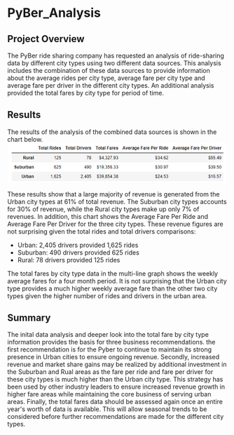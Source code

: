 # PyBer_Analysis

## Project Overview
The PyBer ride sharing company has requested an analysis of ride-sharing data by different city types using two different data sources. This analysis includes the combination of these data sources to provide information about the average rides per city type, average fare per city type and average fare per driver in the different city types. An additional analysis provided the total fares by city type for period of time.

## Results
The results of the analysis of the combined data sources is shown in the chart below.
![Pyber_Summary_Data](https://github.com/Bscheinin/PyBer_Analysis/blob/main/Resources/pyber_summary_data.PNG)

These results show that a large majority of revenue is generated from the Urban city types at 61% of total revenue. The Suburban city types accounts for 30% of revenue, while the Rural city types make up only 7% of revenues. In addition, this chart shows the Average Fare Per Ride and Average Fare Per Driver for the three city types. These revenue figures are not surprising given the total rides and total drivers comparisons:
- Urban: 2,405 drivers provided 1,625 rides
- Suburban: 490 drivers provided 625 rides
- Rural: 78 drivers provided 125 rides

The total fares by city type data in the multi-line graph shows the weekly average fares for a four month period. It is not surprising that the Urban city type provides a much higher weekly average fare than the other two city types given the higher number of rides and drivers in the urban area.

## Summary
The inital data analysis and deeper look into the total fare by city type information provides the basis for three business recommendations. the first recommendation is for the Pyber to continue to maintain its strong presence in Urban cities to ensure ongoing revenue. Secondly, increased revenue and market share gains may be realized by additional investment in the Suburban and Rual areas as the fare per ride and fare per driver for these city types is much higher than the Urban city type. This strategy has been used by other industry leaders to ensure increased revenue growth in higher fare areas while maintaining the core business of serving urban areas. Finally, the total fares data should be assessed again once an entire year's worth of data is available. This will allow seasonal trends to be considered before further recommendations are made for the different city types.
